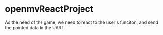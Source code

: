 # openmvReactProject

As the need of the game, we need to react to the user's funciton, and send the pointed data to the UART.
